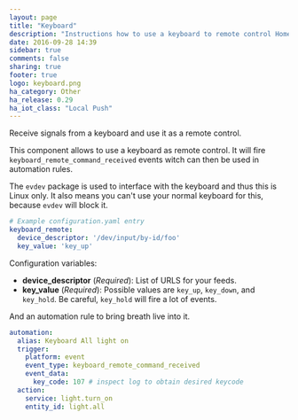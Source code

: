 ```yaml
---
layout: page
title: "Keyboard"
description: "Instructions how to use a keyboard to remote control Home Assistant."
date: 2016-09-28 14:39
sidebar: true
comments: false
sharing: true
footer: true
logo: keyboard.png
ha_category: Other
ha_release: 0.29
ha_iot_class: "Local Push"
---
```


Receive signals from a keyboard and use it as a remote control.

This component allows to use a keyboard as remote control. It will fire `keyboard_remote_command_received` events witch can then be used
in automation rules. 

The `evdev` package is used to interface with the keyboard and thus this is Linux only. It also means you can't use your normal keyboard for this,
because `evdev` will block it.


```yaml
# Example configuration.yaml entry
keyboard_remote:
  device_descriptor: '/dev/input/by-id/foo'
  key_value: 'key_up'
```

Configuration variables:

- **device_descriptor** (*Required*): List of URLS for your feeds.
- **key_value** (*Required*): Possible values are `key_up`, `key_down`, and `key_hold`. Be careful, `key_hold` will fire a lot of events.

And an automation rule to bring breath live into it.

```yaml
automation:
  alias: Keyboard All light on
  trigger:
    platform: event
    event_type: keyboard_remote_command_received
    event_data:
      key_code: 107 # inspect log to obtain desired keycode
  action:
    service: light.turn_on
    entity_id: light.all
```

